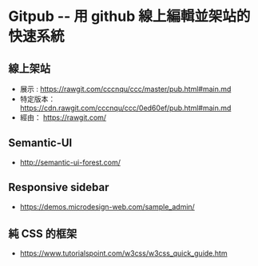# Gitpub -- 用 github 線上編輯並架站的快速系統

## 線上架站

* 展示 :  <https://rawgit.com/cccnqu/ccc/master/pub.html#main.md>
* 特定版本：  <https://cdn.rawgit.com/cccnqu/ccc/0ed60ef/pub.html#main.md>
* 經由：  <https://rawgit.com/>

## Semantic-UI

* http://semantic-ui-forest.com/


## Responsive sidebar

* https://demos.microdesign-web.com/sample_admin/

## 純 CSS 的框架
* https://www.tutorialspoint.com/w3css/w3css_quick_guide.htm
